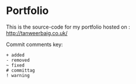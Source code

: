 # Portfolio
This is the source-code for my portfolio hosted on : http://tanweerbaig.co.uk/

Commit comments key:
```
+ added 
- removed
~ fixed
# committag
! warning
```